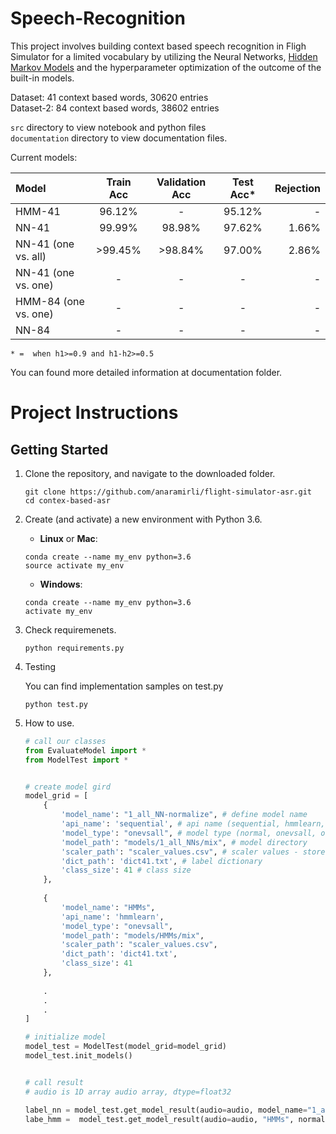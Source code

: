 # Speech-Recognition

This project involves building context based speech recognition in Fligh Simulator for a limited vocabulary by utilizing the Neural Networks, [Hidden Markov Models](https://mi.eng.cam.ac.uk/~mjfg/mjfg_NOW.pdf) and the hyperparameter optimization of the outcome of the built-in models.


Dataset: 41 context based words, 30620 entries<br/>
Dataset-2: 84 context based words, 38602 entries<br/>

`src` directory to view notebook and python files<br/>
`documentation` directory to view documentation files.<br/>

Current models:

| Model | Train Acc | Validation Acc | Test Acc* | Rejection
| :--- | :---: | :---: | :---: | ---: |     
| HMM-41   | 96.12% | - | 95.12% | - |
| NN-41 | 99.99% | 98.98% | 97.62% | 1.66% |
| NN-41 (one vs. all) | >99.45% | >98.84% | 97.00% | 2.86% |
| NN-41 (one vs. one) | - | - | - | - |
| HMM-84 (one vs. one) | - | - | - | - |
| NN-84 | - | - | - | - |

`* =  when h1>=0.9 and h1-h2>=0.5`

You can found more detailed information at documentation folder.

# Project Instructions

## Getting Started

1. Clone the repository, and navigate to the downloaded folder.

    ```
    git clone https://github.com/anaramirli/flight-simulator-asr.git
    cd contex-based-asr
    ```
    
2. Create (and activate) a new environment with Python 3.6.

    * **Linux** or **Mac**:
    ```
    conda create --name my_env python=3.6
    source activate my_env
    ```
    
    * **Windows**:
    
    ```
    conda create --name my_env python=3.6
    activate my_env
    ```

3. Check requiremenets.
    ```
    python requirements.py
    ```
4. Testing

    You can find implementation samples on test.py
    ```
    python test.py
    ```
5. How to use.
    
    ```python
    # call our classes
    from EvaluateModel import *
    from ModelTest import *
    
    
    # create model gird
    model_grid = [
        {      
            'model_name': "1_all_NN-normalize", # define model name
            'api_name': 'sequential', # api name (sequential, hmmlearn, ..)
            'model_type': "onevsall", # model type (normal, onevsall, onevsone)
            'model_path': "models/1_all_NNs/mix", # model directory
            'scaler_path': "scaler_values.csv", # scaler values - stores mean and var
            'dict_path': 'dict41.txt', # label dictionary
            'class_size': 41 # class size
        },
        
        {      
            'model_name': "HMMs", 
            'api_name': 'hmmlearn',
            'model_type': "onevsall", 
            'model_path': "models/HMMs/mix",
            'scaler_path': "scaler_values.csv",
            'dict_path': 'dict41.txt',
            'class_size': 41
        },
        
        .
        .
        .
    ]
    
    # initialize model
    model_test = ModelTest(model_grid=model_grid)
    model_test.init_models()
    
    
    # call result
    # audio is 1D array audio array, dtype=float32

    label_nn = model_test.get_model_result(audio=audio, model_name="1_all_NN-normalize", h1=0.9, h2=0.5, normalize=True, seq_length=2808, sampling=16000)
    labe_hmm =  model_test.get_model_result(audio=audio, "HMMs", normalize=True)
    
    ```
